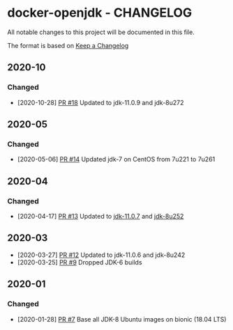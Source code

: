 # docker-openjdk - CHANGELOG

All notable changes to this project will be documented in this file.

The format is based on [Keep a Changelog](http://keepachangelog.com/en/1.0.0/)

## 2020-10

### Changed

* [2020-10-28] [PR #18](https://github.com/xenit-eu/docker-openjdk/pull/18) Updated to jdk-11.0.9 and jdk-8u272

## 2020-05

### Changed

* [2020-05-06] [PR #14](https://github.com/xenit-eu/docker-openjdk/pull/14) Updated jdk-7 on CentOS from 7u221 to 7u261

## 2020-04

### Changed

* [2020-04-17] [PR #13](https://github.com/xenit-eu/docker-openjdk/pull/13) Updated to [jdk-11.0.7](https://adoptopenjdk.net/release_notes.html?jvmVariant=hotspot#jdk11_0_7) and [jdk-8u252](https://adoptopenjdk.net/release_notes.html?jvmVariant=hotspot#jdk8u252)

## 2020-03

* [2020-03-27] [PR #12](https://github.com/xenit-eu/docker-openjdk/pull/12) Updated to jdk-11.0.6 and jdk-8u242 
* [2020-03-25] [PR #9](https://github.com/xenit-eu/docker-openjdk/pull/9) Dropped JDK-6 builds

## 2020-01

### Changed

* [2020-01-28] [PR #7](https://github.com/xenit-eu/docker-openjdk/pull/7) Base all JDK-8 Ubuntu images on bionic (18.04 LTS)